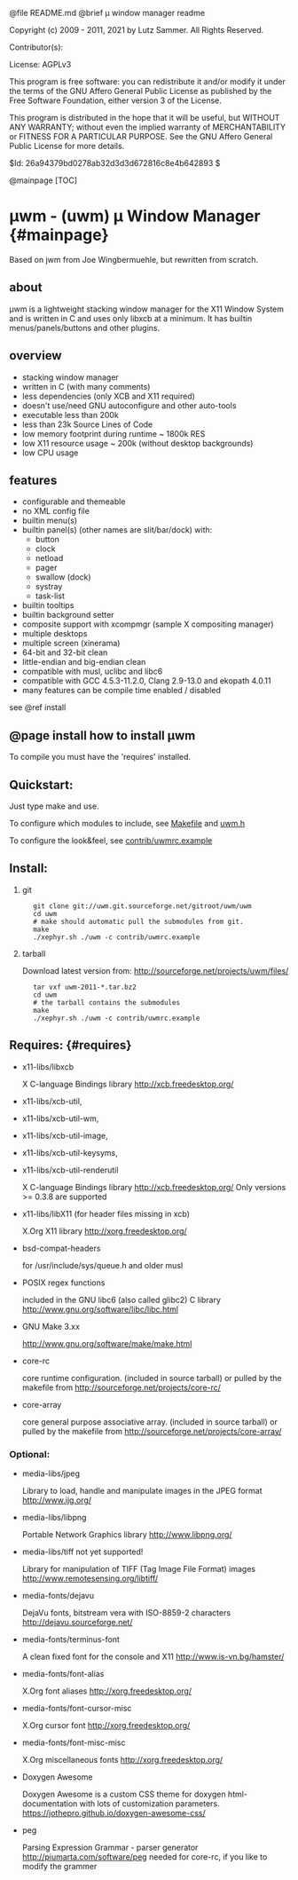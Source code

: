 @file README.md		@brief µ window manager readme

Copyright (c) 2009 - 2011, 2021 by Lutz Sammer.  All Rights Reserved.

Contributor(s):

License: AGPLv3

This program is free software: you can redistribute it and/or modify
it under the terms of the GNU Affero General Public License as
published by the Free Software Foundation, either version 3 of the
License.

This program is distributed in the hope that it will be useful,
but WITHOUT ANY WARRANTY; without even the implied warranty of
MERCHANTABILITY or FITNESS FOR A PARTICULAR PURPOSE.  See the
GNU Affero General Public License for more details.

$Id: 26a94379bd0278ab32d3d3d672816c8e4b642893 $

@mainpage
									[TOC]

µwm - (uwm) µ Window Manager					{#mainpage}
============================
   Based on jwm from Joe Wingbermuehle, but rewritten from scratch.

about
-----
   µwm is a lightweight stacking window manager for the X11 Window System
   and is written in C and uses only libxcb at a minimum.  It has builtin
   menus/panels/buttons and other plugins.

overview
--------
   - stacking window manager
   - written in C (with many comments)
   - less dependencies (only XCB and X11 required)
   - doesn't use/need GNU autoconfigure and other auto-tools
   - executable less than 200k
   - less than 23k Source Lines of Code
   - low memory footprint during runtime ~ 1800k RES
   - low X11 resource usage ~ 200k (without desktop backgrounds)
   - low CPU usage

features
--------
   - configurable and themeable
   - no XML config file
   - builtin menu(s)
   - builtin panel(s) (other names are slit/bar/dock) with:
      - button
      - clock
      - netload
      - pager
      - swallow (dock)
      - systray
      - task-list
   - builtin tooltips
   - builtin background setter
   - composite support with xcompmgr (sample X compositing manager)
   - multiple desktops
   - multiple screen (xinerama)
   - 64-bit and 32-bit clean
   - little-endian and big-endian clean
   - compatible with musl, uclibc and libc6
   - compatible with GCC 4.5.3-11.2.0, Clang 2.9-13.0 and ekopath 4.0.11
   - many features can be compile time enabled / disabled

see @ref install

@page install
how to install µwm
------------------
   To compile you must have the 'requires' installed.

Quickstart:
-----------
   Just type make and use.

   To configure which modules to include, see [Makefile](Makefile)
   and [uwm.h](uwm.h)

   To configure the look&feel, see
   [contrib/uwmrc.example](contrib/uwmrc.example)

Install:
--------
   1. git
```
      git clone git://uwm.git.sourceforge.net/gitroot/uwm/uwm
      cd uwm
      # make should automatic pull the submodules from git.
      make
      ./xephyr.sh ./uwm -c contrib/uwmrc.example
```
   2. tarball

      Download latest version from:
	 http://sourceforge.net/projects/uwm/files/
```
      tar vxf uwm-2011-*.tar.bz2
      cd uwm
      # the tarball contains the submodules
      make
      ./xephyr.sh ./uwm -c contrib/uwmrc.example
```

Requires: {#requires}
---------
   - x11-libs/libxcb

      X C-language Bindings library
      http://xcb.freedesktop.org/
   - x11-libs/xcb-util,
   - x11-libs/xcb-util-wm,
   - x11-libs/xcb-util-image,
   - x11-libs/xcb-util-keysyms,
   - x11-libs/xcb-util-renderutil

      X C-language Bindings library
      http://xcb.freedesktop.org/
      Only versions >= 0.3.8 are supported

   - x11-libs/libX11 (for header files missing in xcb)

      X.Org X11 library
      http://xorg.freedesktop.org/
 
   - bsd-compat-headers

      for /usr/include/sys/queue.h and older musl

   - POSIX regex functions

      included in the GNU libc6 (also called glibc2) C library
      http://www.gnu.org/software/libc/libc.html

   - GNU Make 3.xx

      http://www.gnu.org/software/make/make.html

   - core-rc

      core runtime configuration.
      (included in source tarball) or pulled by the makefile from
      http://sourceforge.net/projects/core-rc/

   - core-array

      core general purpose associative array.
      (included in source tarball) or pulled by the makefile from
      http://sourceforge.net/projects/core-array/

### Optional:
   - media-libs/jpeg

      Library to load, handle and manipulate images in the JPEG
      format
      http://www.ijg.org/

   - media-libs/libpng

      Portable Network Graphics library
      http://www.libpng.org/

   - media-libs/tiff
      not yet supported!

      Library for manipulation of TIFF (Tag Image File Format) images
      http://www.remotesensing.org/libtiff/

   - media-fonts/dejavu

      DejaVu fonts, bitstream vera with ISO-8859-2 characters
      http://dejavu.sourceforge.net/

   - media-fonts/terminus-font

      A clean fixed font for the console and X11
      http://www.is-vn.bg/hamster/

   - media-fonts/font-alias

      X.Org font aliases
      http://xorg.freedesktop.org/

   - media-fonts/font-cursor-misc

      X.Org cursor font
      http://xorg.freedesktop.org/

   - media-fonts/font-misc-misc

      X.Org miscellaneous fonts
      http://xorg.freedesktop.org/

   - Doxygen Awesome

      Doxygen Awesome is a custom CSS theme for doxygen html-documentation
      with lots of customization parameters.
      https://jothepro.github.io/doxygen-awesome-css/

   - peg

      Parsing Expression Grammar - parser generator
      http://piumarta.com/software/peg
      needed for core-rc, if you like to modify the grammer

